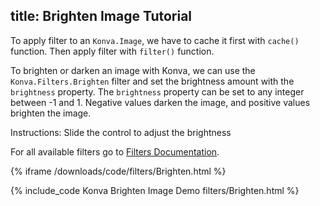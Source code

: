 title: Brighten Image Tutorial
---

To apply filter to an `Konva.Image`, we have to cache it first with `cache()`
function. Then apply filter with `filter()` function.

To brighten or darken an image with Konva, we can use the `Konva.Filters.Brighten`
filter and set the brightness amount with the `brightness` property.
The `brightness` property can be set to any integer between -1 and 1.
Negative values darken the image, and positive values brighten the image.

Instructions: Slide the control to adjust the brightness

For all available filters go to [Filters Documentation](http://konva.github.io/api/Konva.Filters.html).

{% iframe /downloads/code/filters/Brighten.html %}

{% include_code Konva Brighten Image Demo filters/Brighten.html %}